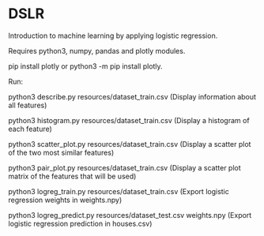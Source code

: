 # DSLR
Introduction to machine learning by applying logistic regression.

Requires python3, numpy, pandas and plotly modules.

pip install plotly or python3 -m pip install plotly.

Run:

python3 describe.py resources/dataset_train.csv (Display information about all features)

python3 histogram.py resources/dataset_train.csv (Display a histogram of each feature)

python3 scatter_plot.py resources/dataset_train.csv (Display a scatter plot of the two most similar features)

python3 pair_plot.py resources/dataset_train.csv (Display a scatter plot matrix of the features that will be used)

python3 logreg_train.py resources/dataset_train.csv (Export logistic regression weights in weights.npy)

python3 logreg_predict.py resources/dataset_test.csv weights.npy (Export logistic regression prediction in houses.csv)
